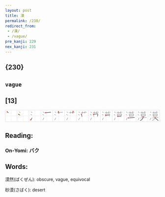 ```yaml
---
layout: post
title: 漠
permalink: /230/
redirect_from:
 - /漠/
 - /vague/
pre_kanji: 229
nex_kanji: 231
---
```


## {230}

## `vague`

## [13]

<div class="stroke"><img src="../images/E6BCA0.png" /></div>

## Reading:

### On-Yomi: バク

## Words:

漠然(ばくぜん): obscure, vague, equivocal

砂漠(さばく): desert
